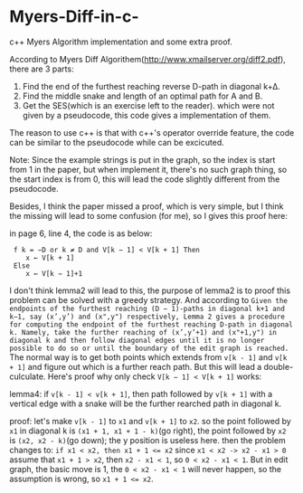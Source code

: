 # Myers-Diff-in-c-
c++ Myers Algorithm implementation and some extra proof.

According to Myers Diff Algorithem(http://www.xmailserver.org/diff2.pdf), there are 3 parts:
1. Find the end of the furthest reaching reverse D-path in diagonal k+∆.
2. Find the middle snake and length of an optimal path for A and B.
3. Get the SES(which is an exercise left to the reader).
which were not given by a pseudocode, this code gives a implementation of them.

The reason to use c++ is that with c++'s operator override feature, the code can be similar to the pseudocode while can be excicuted.

Note: Since the example strings is put in the graph, so the index is start from 1 in the paper, but when implement it, there's no such graph thing, so the start index is from 0, this will lead the code slightly different from the pseudocode. 

Besides, I think the paper missed a proof, which is very simple, but I think the missing will lead to some confusion (for me), so I gives this proof here:

in page 6, line 4, the code is as below:
 
     f k = −D or k ≠ D and V[k − 1] < V[k + 1] Then
        x ← V[k + 1]
     Else
        x ← V[k − 1]+1
       
I don't think lemma2 will lead to this, the purpose of lemma2 is to proof this problem can be solved with a greedy strategy. And according to ```Given the endpoints of the furthest reaching (D − 1)-paths in diagonal k+1 and k−1, say (x’,y’) and (x",y")
respectively, Lemma 2 gives a procedure for computing the endpoint of the furthest reaching D-path in diagonal k.
Namely, take the further reaching of (x’,y’+1) and (x"+1,y") in diagonal k and then follow diagonal edges until it is
no longer possible to do so or until the boundary of the edit graph is reached.``` The normal way is to get both points which extends from `v[k - 1]` and `v[k + 1]` and figure out which is a further reach path. But this will lead a double-culculate. Here's proof why only check `V[k − 1] < V[k + 1]` works:

lemma4:
if `v[k - 1] < v[k + 1]`, then path followed by `v[k + 1]` with a vertical edge with a snake will be the further rearched path in diagonal k.

proof:
let's make `v[k - 1]` to `x1` and `v[k + 1]` to `x2`. so the point followed by `x1` in diagonal k is `(x1 + 1, x1 + 1 - k)`(go right), the point followed by `x2` is `(x2, x2 - k)`(go down); the y position is useless here.
then the problem changes to: `if x1 < x2, then x1 + 1 <= x2`
since `x1 < x2 -> x2 - x1 > 0`
assume that `x1 + 1 > x2`, then `x2 - x1 < 1`, so `0 < x2 - x1 < 1`. But in edit graph, the basic move is 1, the `0 < x2 - x1 < 1` will never happen, so the assumption is wrong, so `x1 + 1 <= x2`.  

